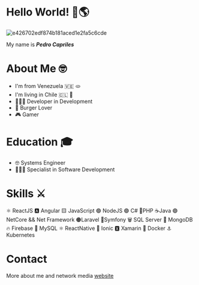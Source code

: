 # Hello World! 👋🌎 
![e426702edf874b181aced1e2fa5c6cde](https://user-images.githubusercontent.com/10298615/134107022-a0a1ce35-b013-4388-931d-cac9b21725f1.gif)

My name is **_Pedro Capriles_**

# About Me 🤓
* I'm from Venezuela 🇻🇪 🫓
* I'm living in Chile 🇨🇱 📍
* 👨🏻‍💻 Developer in Development
* 🍔 Burger Lover
* 🎮 Gamer

# Education 🎓
* 🤓 Systems Engineer
* 👨🏻‍💻 Specialist in Software Development

# Skills ⚔
⚛️ ReactJS
🅰️ Angular
🟨 JavaScript
🟢 NodeJS
🟣 C#
🐘PHP
☕️Java
🟣 NetCore && Net Framework
🟠Laravel
🎼Symfony
🗑 SQL Server
🍃 MongoDB
🔥 Firebase
🐬 MySQL
⚛️ ReactNative
🔵 Ionic
🆇 Xamarin
🐳 Docker
⚓️ Kubernetes

# Contact

More about me and network media [website](https://pedrocapriles.io)



